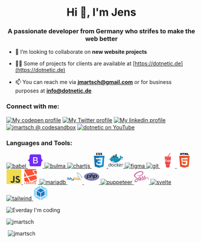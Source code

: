 <h1 align="center">Hi 👋, I'm Jens</h1>
<h3 align="center">A passionate developer from Germany who strifes to make the web better</h3>

- 👯 I’m looking to collaborate on **new website projects**

- 👨‍💻 Some of projects for clients are available at [https://dotnetic.de](https://dotnetic.de)

- 📫 You can reach me via **jmartsch@gmail.com** or for business purposes at **info@dotnetic.de**

<h3 align="left">Connect with me:</h3>
<p align="left">
  <a href="https://codepen.io/jmar" target="blank"><img align="center"
      src="https://cdn.jsdelivr.net/npm/simple-icons@3.0.1/icons/codepen.svg" alt="My codepen profile" height="30"
      width="40" /></a>
  <a href="https://twitter.com/jmartsch" target="blank"><img align="center"
      src="https://cdn.jsdelivr.net/npm/simple-icons@3.0.1/icons/twitter.svg" alt="My Twitter profile" height="30"
      width="40" /></a>
  <a href="https://linkedin.com/in/jens-martsch-7b156519b" target="blank"><img align="center"
      src="https://cdn.jsdelivr.net/npm/simple-icons@3.0.1/icons/linkedin.svg" alt="My linkedin profile" height="30"
      width="40" /></a>
  <a href="https://codesandbox.com/jmartsch" target="blank"><img align="center"
      src="https://cdn.jsdelivr.net/npm/simple-icons@3.0.1/icons/codesandbox.svg" alt="jmartsch @ codesandbox"
      height="30" width="40" /></a>
  <a href="https://www.youtube.com/c/JensmartschDe/" target="blank"><img align="center"
      src="https://cdn.jsdelivr.net/npm/simple-icons@3.0.1/icons/youtube.svg" alt="dotnetic on YouTube" height="30"
      width="40" /></a>
</p>

<h3 align="left">Languages and Tools:</h3>
<p align="left">
  <a href="https://babeljs.io/" target="_blank"><img src="https://www.vectorlogo.zone/logos/babeljs/babeljs-icon.svg"
      alt="babel" width="40" height="40" />
  </a>
  <a href="https://getbootstrap.com" target="_blank">
    <img src="https://raw.githubusercontent.com/devicons/devicon/master/icons/bootstrap/bootstrap-plain.svg"
      alt="bootstrap" width="40" height="40" />
  </a>
  <a href="https://bulma.io/" target="_blank">
    <img
      src="https://raw.githubusercontent.com/gilbarbara/logos/804dc257b59e144eaca5bc6ffd16949752c6f789/logos/bulma.svg"
      alt="bulma" width="40" height="40" />
  </a>
  <a href="https://www.chartjs.org" target="_blank">
    <img src="https://www.chartjs.org/media/logo-title.svg" alt="chartjs" width="40" height="40" />
  </a>
  <a href="https://www.w3schools.com/css/" target="_blank">
    <img src="https://raw.githubusercontent.com/devicons/devicon/master/icons/css3/css3-original-wordmark.svg"
      alt="css3" width="40" height="40" />
  </a>
  <a href="https://www.docker.com/" target="_blank">
    <img src="https://raw.githubusercontent.com/devicons/devicon/master/icons/docker/docker-original-wordmark.svg"
      alt="docker" width="40" height="40" />
  </a>
  <a href="https://www.figma.com/" target="_blank">
    <img src="https://www.vectorlogo.zone/logos/figma/figma-icon.svg" alt="figma" width="40" height="40" />
  </a>
  <a href="https://git-scm.com/" target="_blank">
    <img src="https://www.vectorlogo.zone/logos/git-scm/git-scm-icon.svg" alt="git" width="40" height="40" />
  </a>
  <a href="https://gulpjs.com" target="_blank">
    <img src="https://raw.githubusercontent.com/devicons/devicon/master/icons/gulp/gulp-plain.svg" alt="gulp" width="40"
      height="40" />
  </a>
  <a href="https://www.w3.org/html/" target="_blank">
    <img src="https://raw.githubusercontent.com/devicons/devicon/master/icons/html5/html5-original-wordmark.svg"
      alt="html5" width="40" height="40" />
  </a>
  <a href="https://developer.mozilla.org/en-US/docs/Web/JavaScript" target="_blank">
    <img src="https://raw.githubusercontent.com/devicons/devicon/master/icons/javascript/javascript-original.svg"
      alt="javascript" width="40" height="40" />
  </a>
  <a href="https://laravel.com/" target="_blank">
    <img src="https://raw.githubusercontent.com/devicons/devicon/master/icons/laravel/laravel-plain-wordmark.svg"
      alt="laravel" width="40" height="40" />
  </a>
  <a href="https://mariadb.org/" target="_blank">
    <img src="https://www.vectorlogo.zone/logos/mariadb/mariadb-icon.svg" alt="mariadb" width="40" height="40" />
  </a>
  <a href="https://www.mysql.com/" target="_blank">
    <img src="https://raw.githubusercontent.com/devicons/devicon/master/icons/mysql/mysql-original-wordmark.svg"
      alt="mysql" width="40" height="40" />
  </a>
  <a href="https://www.php.net" target="_blank">
    <img src="https://raw.githubusercontent.com/devicons/devicon/master/icons/php/php-original.svg" alt="php" width="40"
      height="40" />
  </a>
  <a href="https://github.com/puppeteer/puppeteer" target="_blank">
    <img src="https://www.vectorlogo.zone/logos/pptrdev/pptrdev-official.svg" alt="puppeteer" width="40" height="40" />
  </a>
  <a href="https://sass-lang.com" target="_blank">
    <img src="https://raw.githubusercontent.com/devicons/devicon/master/icons/sass/sass-original.svg" alt="sass"
      width="40" height="40" />
  </a>
  <a href="https://svelte.dev" target="_blank">
    <img src="https://upload.wikimedia.org/wikipedia/commons/1/1b/Svelte_Logo.svg" alt="svelte" width="40"
      height="40" />
  </a>
  <a href="https://tailwindcss.com/" target="_blank">
    <img src="https://www.vectorlogo.zone/logos/tailwindcss/tailwindcss-icon.svg" alt="tailwind" width="40"
      height="40" />
  </a>
  <a href="https://webpack.js.org" target="_blank">
    <img src="https://raw.githubusercontent.com/devicons/devicon/master/icons/webpack/webpack-original.svg"
      alt="webpack" width="40" height="40" />
  </a>
</p>

<img alt="Everday I'm coding" src="https://github.com/abhisheknaiidu/abhisheknaiidu/blob/master/code.gif?raw=true"
  width="500" height="320" />


<p>
  <img
    src="https://github-readme-stats.vercel.app/api/top-langs?username=jmartsch&show_icons=true&locale=en&layout=compact"
    alt="jmartsch" />
</p>

<p>&nbsp;<img src="https://github-readme-stats.vercel.app/api?username=jmartsch&show_icons=true&locale=en"
    alt="jmartsch" />
</p>